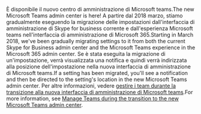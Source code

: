 <span data-ttu-id="72411-101">È disponibile il nuovo centro di amministrazione di Microsoft teams.</span><span class="sxs-lookup"><span data-stu-id="72411-101">The new Microsoft Teams admin center is here!</span></span> <span data-ttu-id="72411-102">A partire dal 2018 marzo, stiamo gradualmente eseguendo la migrazione delle impostazioni dall'interfaccia di amministrazione di Skype for business corrente e dall'esperienza Microsoft teams nell'interfaccia di amministrazione di Microsoft 365.</span><span class="sxs-lookup"><span data-stu-id="72411-102">Starting in March 2018, we've been gradually migrating settings to it from both the current Skype for Business admin center and the Microsoft Teams experience in the Microsoft 365 admin center.</span></span> <span data-ttu-id="72411-103">Se è stata eseguita la migrazione di un'impostazione, verrà visualizzata una notifica e quindi verrà indirizzata alla posizione dell'impostazione nella nuova interfaccia di amministrazione di Microsoft teams.</span><span class="sxs-lookup"><span data-stu-id="72411-103">If a setting has been migrated, you'll see a notification and then be directed to the setting's location in the new Microsoft Teams admin center.</span></span> <span data-ttu-id="72411-104">Per altre informazioni, vedere [gestire i team durante la transizione alla nuova interfaccia di amministrazione di Microsoft teams](../manage-teams-skypeforbusiness-admin-center.md).</span><span class="sxs-lookup"><span data-stu-id="72411-104">For more information, see [Manage Teams during the transition to the new Microsoft Teams admin center](../manage-teams-skypeforbusiness-admin-center.md).</span></span>
